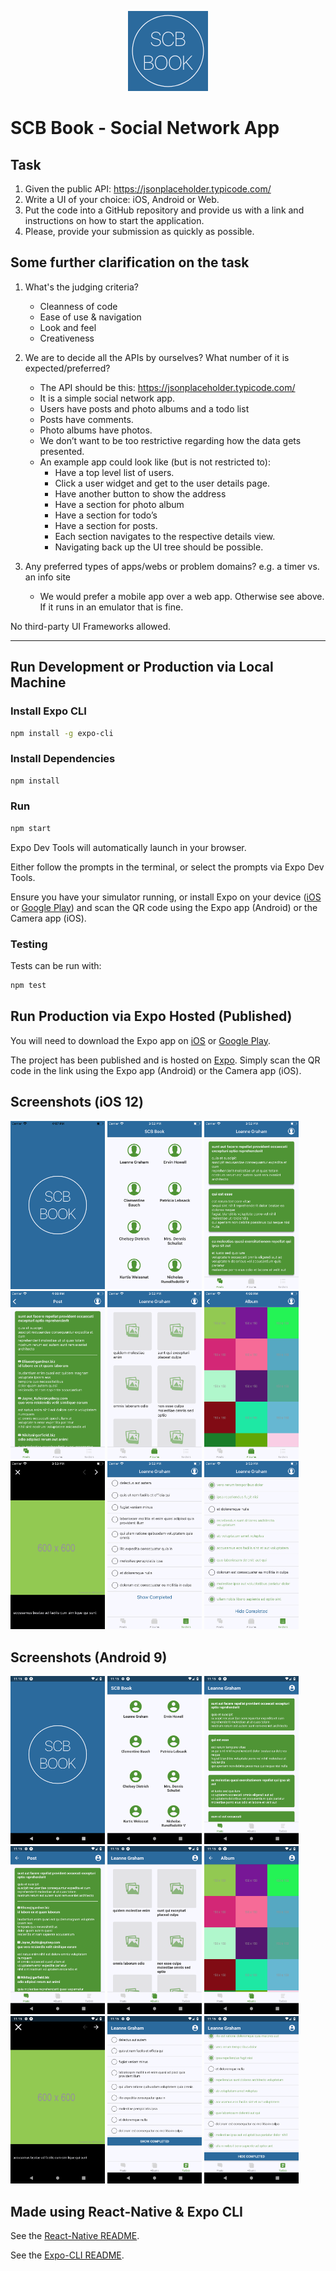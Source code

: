 <p align="center">
  <a href="https://expo.io/@robhung/scb-social-networking-app">
    <img src="./assets/images/icon-128.png" alt="SCB Book" />
  </a>
</p>

# SCB Book - Social Network App

## Task

1. Given the public API: https://jsonplaceholder.typicode.com/
2. Write a UI of your choice: iOS, Android or Web.
3. Put the code into a GitHub repository and provide us with a link and instructions on how to start the application.
4. Please, provide your submission as quickly as possible.

## Some further clarification on the task

1. What's the judging criteria?

   - Cleanness of code
   - Ease of use & navigation
   - Look and feel
   - Creativeness

2. We are to decide all the APIs by ourselves? What number of it is expected/preferred?

   - The API should be this: https://jsonplaceholder.typicode.com/
   - It is a simple social network app.
   - Users have posts and photo albums and a todo list
   - Posts have comments.
   - Photo albums have photos.
   - We don’t want to be too restrictive regarding how the data gets presented.
   - An example app could look like (but is not restricted to):
     - Have a top level list of users.
     - Click a user widget and get to the user details page.
     - Have another button to show the address
     - Have a section for photo album
     - Have a section for todo’s
     - Have a section for posts.
     - Each section navigates to the respective details view.
     - Navigating back up the UI tree should be possible.

3. Any preferred types of apps/webs or problem domains? e.g. a timer vs. an info site
   - We would prefer a mobile app over a web app. Otherwise see above. If it runs in an emulator that is fine.

No third-party UI Frameworks allowed.

---

## Run Development or Production via Local Machine

### Install Expo CLI

```bash
npm install -g expo-cli
```

### Install Dependencies

```bash
npm install
```

### Run

```bash
npm start
```

Expo Dev Tools will automatically launch in your browser.

Either follow the prompts in the terminal, or select the prompts via Expo Dev Tools.

Ensure you have your simulator running, or install Expo on your device ([iOS](https://itunes.apple.com/app/apple-store/id982107779) or [Google Play](https://play.google.com/store/apps/details?id=host.exp.exponent&referrer=www)) and scan the QR code using the Expo app (Android) or the Camera app (iOS).

### Testing

Tests can be run with:

```bash
npm test
```

## Run Production via Expo Hosted (Published)

You will need to download the Expo app on [iOS](https://itunes.apple.com/app/apple-store/id982107779) or [Google Play](https://play.google.com/store/apps/details?id=host.exp.exponent&referrer=www).

The project has been published and is hosted on [Expo](https://expo.io/@robhung/scb-social-networking-app). Simply scan the QR code in the link using the Expo app (Android) or the Camera app (iOS).

## Screenshots (iOS 12)

<div>
  <img src="./assets/images/splash@iPhone_8.png" alt="Splash" width="30%"/>
  <img src="./assets/images/users@iPhone_8.png" alt="Users" width="30%"/>
  <img src="./assets/images/posts@iPhone_8.png" alt="Posts" width="30%"/>
  <img src="./assets/images/postComments@iPhone_8.png" alt="PostComments" width="30%"/>
  <img src="./assets/images/albums@iPhone_8.png" alt="Albums" width="30%"/>
  <img src="./assets/images/albumPhotos@iPhone_8.png" alt="Album Photos" width="30%"/>
  <img src="./assets/images/photo@iPhone_8.png" alt="Photo" width="30%"/>
  <img src="./assets/images/todos@iPhone_8.png" alt="Todos" width="30%"/>
  <img src="./assets/images/todosCompleted@iPhone_8.png" alt="TodosCompleted" width="30%"/>
</div>

## Screenshots (Android 9)

<div>
  <img src="./assets/images/splash@Pixel_2.png" alt="Splash" width="30%"/>
  <img src="./assets/images/users@Pixel_2.png" alt="Users" width="30%"/>
  <img src="./assets/images/posts@Pixel_2.png" alt="Posts" width="30%"/>
  <img src="./assets/images/postComments@Pixel_2.png" alt="PostComments" width="30%"/>
  <img src="./assets/images/albums@Pixel_2.png" alt="Albums" width="30%"/>
  <img src="./assets/images/albumPhotos@Pixel_2.png" alt="Album Photos" width="30%"/>
  <img src="./assets/images/photo@Pixel_2.png" alt="Photo" width="30%"/>
  <img src="./assets/images/todos@Pixel_2.png" alt="Todos" width="30%"/>
  <img src="./assets/images/todosCompleted@Pixel_2.png" alt="TodosCompleted" width="30%"/>
</div>

## Made using React-Native & Expo CLI

See the [React-Native README](https://github.com/facebook/react-native/blob/master/README.md).

See the [Expo-CLI README](https://github.com/expo/expo-cli/blob/master/README.md).
